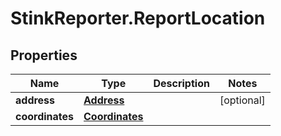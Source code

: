 # StinkReporter.ReportLocation

## Properties

Name | Type | Description | Notes
------------ | ------------- | ------------- | -------------
**address** | [**Address**](Address.md) |  | [optional] 
**coordinates** | [**Coordinates**](Coordinates.md) |  | 


